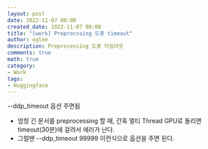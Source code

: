 ```yaml
---
layout: post
date: 2022-11-07 00:00
created_date: 2022-11-07 00:00
title: "[work] Preprocssing 도중 timeout"
author: oglee
description: Preprocessing 도중 타임아웃
comments: true
math: true
category:
- Work
tags:
- Huggingface
---
```


--ddp_timeout 옵션 주면됨

<!--more-->

- 엄청 긴 문서를 preprocessing 할 때, 간혹 멀티 Thread GPU로 돌리면 timeout(30분)에 걸려서 에러가 난다.
- 그럴땐 --ddp_timeout 99999 이런식으로 옵션을 주면 된다.

